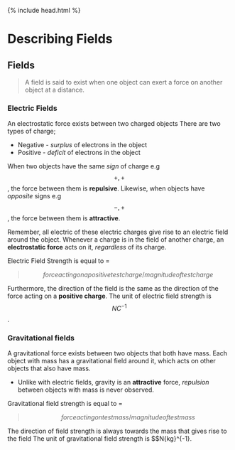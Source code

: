 {% include head.html %}

# Describing Fields
## Fields
> A field is said to exist when one object can exert a force on another object at a distance.

### Electric Fields
An electrostatic force exists between two charged objects 
There are two types of charge;
- Negative - *surplus* of electrons in the object
- Positive - *deficit* of electrons in the object

When two objects have the same *sign* of charge e.g $$+,+$$, the force between them is **repulsive**.
Likewise, when objects have *opposite* signs e.g $$-,+$$, the force between them is **attractive**.

Remember, all electric of these electric charges give rise to an electric field around the object. Whenever a charge is in the field of another charge, an **electrostatic force** acts on it, *regardless* of its charge.

Electric Field Strength is equal to =
> $${force acting on a positive test charge} / {magnitude of test charge}$$

Furthermore, the direction of the field is the same as the direction of the force acting on a **positive charge**.
The unit of electric field strength is $$NC^{-1}$$.

### Gravitational fields
A gravitational force exists between two objects that both have mass.
Each object with mass has a gravitational field around it, which acts on other objects that also have mass.
- Unlike with electric fields, gravity is an **attractive** force, *repulsion* between objects with mass is never observed.

Gravitational field strength is equal to = 
> $${force acting on test mass} / {magnitude of test mass}$$

The direction of field strength is always towards the mass that gives rise to the field
The unit of gravitational field strength is $$N{kg}^{-1}.
